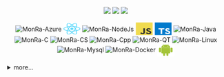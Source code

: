 <!--Hello
<h2><img src="https://emojis.slackmojis.com/emojis/images/1531849430/4246/blob-sunglasses.gif?1531849430" width="30"/> Hi 👋 , I'm MonRá! <img src="https://media.giphy.com/media/12oufCB0MyZ1Go/giphy.gif" width="50"></h2>
-->

<div>
  </p>
  <div align="center">
   <a href="https://www.facebook.com/ramon.chaib" target="_blank"><img src="https://img.shields.io/badge/-Facebook-%230077B5?style=for-the-badge&logo=facebook&logoColor=white" target="_blank"></a> 
  <a href="https://www.instagram.com/monrapps/" target="_blank"><img src="https://img.shields.io/badge/-Instagram-%23E4405F?style=for-the-badge&logo=instagram&logoColor=white" target="_blank"></a>
  <a href="https://www.linkedin.com/in/ramon-chaib-27007635/" target="_blank"><img src="https://img.shields.io/badge/-LinkedIn-%230077B5?style=for-the-badge&logo=linkedin&logoColor=white" target="_blank"></a>   
</div>
  
 <div style="display: inline_block" align="center"><br>
  <img align="center" alt="MonRa-Azure" height="30" width="40" src="https://cdn.jsdelivr.net/gh/devicons/devicon/icons/azure/azure-original.svg">
  <img align="center" alt="MonRa-React" height="30" width="40" src="https://raw.githubusercontent.com/devicons/devicon/master/icons/react/react-original.svg">
  <img align="center" alt="MonRa-NodeJs" height="30" width="40" src="https://cdn.jsdelivr.net/gh/devicons/devicon/icons/nodejs/nodejs-original.svg">
  <img align="center" alt="MonRa-Js" height="30" width="40" src="https://raw.githubusercontent.com/devicons/devicon/master/icons/javascript/javascript-original.svg">     <img align="center" alt="MonRa-Ts" height="30" width="40" src="https://raw.githubusercontent.com/devicons/devicon/master/icons/typescript/typescript-original.svg">
  <img align="center" alt="MonRa-Java" height="30" width="40" src="https://cdn.jsdelivr.net/gh/devicons/devicon/icons/java/java-original.svg">
  <img align="center" alt="MonRa-C" height="30" width="40" src="https://cdn.jsdelivr.net/gh/devicons/devicon/icons/c/c-original.svg">
  <img align="center" alt="MonRa-CS" height="30" width="40" src="https://cdn.jsdelivr.net/gh/devicons/devicon/icons/csharp/csharp-original.svg">
  <img align="center" alt="MonRa-Cpp" height="30" width="40" src="https://cdn.jsdelivr.net/gh/devicons/devicon/icons/cplusplus/cplusplus-original.svg">
  <img align="center" alt="MonRa-QT" height="30" width="40" src="https://cdn.jsdelivr.net/gh/devicons/devicon/icons/qt/qt-original.svg">
  <img align="center" alt="MonRa-Linux" height="30" width="40" src="https://cdn.jsdelivr.net/gh/devicons/devicon/icons/linux/linux-original.svg">
  <img align="center" alt="MonRa-Mysql" height="30" width="40" src="https://cdn.jsdelivr.net/gh/devicons/devicon/icons/mysql/mysql-original.svg">
  <img align="center" alt="MonRa-Docker" height="30" width="40" src="https://cdn.jsdelivr.net/gh/devicons/devicon/icons/docker/docker-original.svg">  
  <img align="center" alt="MonRa-Android" height="30" width="40" src="https://github.com/devicons/devicon/blob/master/icons/android/android-original.svg">
  
</div>
</a>

</br>
<!--
[![github activity graph](https://activity-graph.herokuapp.com/graph?username=monrapps&theme=chartreuse-dark)](https://github.com/monrapps/)
-->
<div>
<details>
      <summary>more...</summary>
      
<!--
### <img src="https://media.giphy.com/media/VgCDAzcKvsR6OM0uWg/giphy.gif" width="50"> A little more about me...  

```javascript
const monra = {
    pronouns: "He" | "Him",
    code: ["any"],
    askMeAbout: ["any"],
    technologies: {
        backEnd: {
            js: ["any"],
        },
        mobileApp: {
            native: ["Android Development"]
        },
        devOps: ["AWS", "Docker🐳", "Route53", "Nginx"],
        databases: ["mongo", "MySql", "sqlite"],
        misc: ["Firebase", "Socket.IO", "selenium", "open-cv", "php", "SuiteApp"]
    },
    architecture: ["Serverless Architecture", "Progressive web applications", "Single page applications"],
    currentFocus: "Building Robots to ease opertations",
    funFact: "There are two ways to write error-free programs; only the third one works"
};
```
-->

---
<!--START_SECTION:waka-->
![Code Time](http://img.shields.io/badge/Code%20Time-1%2C145%20hrs%204%20mins-blue)

![Profile Views](http://img.shields.io/badge/Profile%20Views-7-blue)

![Lines of code](https://img.shields.io/badge/From%20Hello%20World%20I%27ve%20Written-3.2%20million%20lines%20of%20code-blue)

**🐱 My GitHub Data** 

> 📦 63.1 kB Used in GitHub's Storage 
 > 
> 🏆 1,857 Contributions in the Year 2025
 > 
> 🚫 Not Opted to Hire
 > 
> 📜 24 Public Repositories 
 > 
> 🔑 20 Private Repositories 
 > 
**I'm an Early 🐤** 

```text
🌞 Morning                9043 commits        ████████░░░░░░░░░░░░░░░░░   33.44 % 
🌆 Daytime                11643 commits       ███████████░░░░░░░░░░░░░░   43.06 % 
🌃 Evening                4070 commits        ████░░░░░░░░░░░░░░░░░░░░░   15.05 % 
🌙 Night                  2283 commits        ██░░░░░░░░░░░░░░░░░░░░░░░   08.44 % 
```
📅 **I'm Most Productive on Thursday** 

```text
Monday                   4993 commits        █████░░░░░░░░░░░░░░░░░░░░   18.47 % 
Tuesday                  4952 commits        █████░░░░░░░░░░░░░░░░░░░░   18.31 % 
Wednesday                5061 commits        █████░░░░░░░░░░░░░░░░░░░░   18.72 % 
Thursday                 5806 commits        █████░░░░░░░░░░░░░░░░░░░░   21.47 % 
Friday                   3830 commits        ████░░░░░░░░░░░░░░░░░░░░░   14.16 % 
Saturday                 1358 commits        █░░░░░░░░░░░░░░░░░░░░░░░░   05.02 % 
Sunday                   1039 commits        █░░░░░░░░░░░░░░░░░░░░░░░░   03.84 % 
```


📊 **This Week I Spent My Time On** 

```text
🕑︎ Time Zone: America/Sao_Paulo

💬 Programming Languages: 
C                        20 mins             ████████░░░░░░░░░░░░░░░░░   30.13 % 
Devicetree               17 mins             ██████░░░░░░░░░░░░░░░░░░░   25.46 % 
Bash                     15 mins             ██████░░░░░░░░░░░░░░░░░░░   22.59 % 
Other                    13 mins             █████░░░░░░░░░░░░░░░░░░░░   18.86 % 
Markdown                 2 mins              █░░░░░░░░░░░░░░░░░░░░░░░░   02.97 % 

🔥 Editors: 
VS Code                  1 hr 9 mins         █████████████████████████   100.00 % 

🐱‍💻 Projects: 
kernel                   36 mins             █████████████░░░░░░░░░░░░   52.37 % 
gww-v6i                  14 mins             █████░░░░░░░░░░░░░░░░░░░░   20.29 % 
Unknown Project          9 mins              ████░░░░░░░░░░░░░░░░░░░░░   14.02 % 
rk_vendor_storage        3 mins              █░░░░░░░░░░░░░░░░░░░░░░░░   04.71 % 
tools                    3 mins              █░░░░░░░░░░░░░░░░░░░░░░░░   04.68 % 

💻 Operating System: 
WSL                      57 mins             █████████████████████░░░░   83.02 % 
Windows                  11 mins             ████░░░░░░░░░░░░░░░░░░░░░   16.98 % 
```

**I Mostly Code in C++** 

```text
C                        15 repos            █████░░░░░░░░░░░░░░░░░░░░   18.07 % 
Python                   9 repos             ███░░░░░░░░░░░░░░░░░░░░░░   10.84 % 
JavaScript               7 repos             ██░░░░░░░░░░░░░░░░░░░░░░░   08.43 % 
Shell                    5 repos             ██░░░░░░░░░░░░░░░░░░░░░░░   06.02 % 
HTML                     5 repos             ██░░░░░░░░░░░░░░░░░░░░░░░   06.02 % 
```



**Timeline**

![Lines of Code chart](https://raw.githubusercontent.com/monrapps/monrapps/master/assets/bar_graph.png)


 Last Updated on 20/05/2025 09:32:52 UTC
<!--END_SECTION:waka-->
